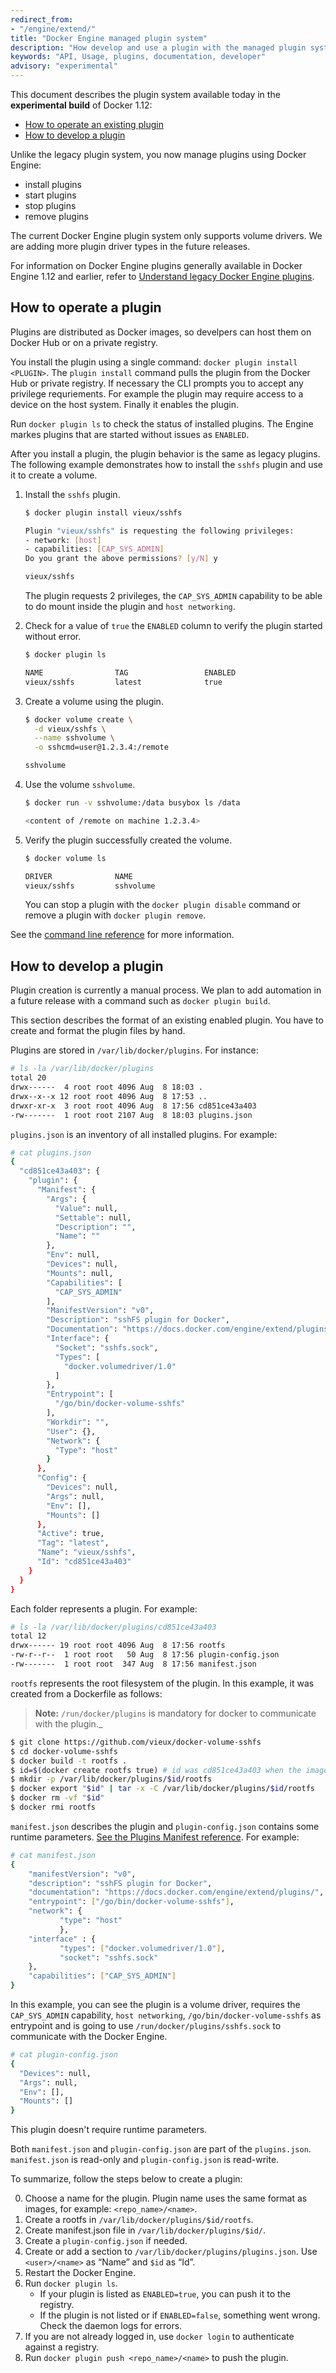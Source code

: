 ```yaml
---
redirect_from:
- "/engine/extend/"
title: "Docker Engine managed plugin system"
description: "How develop and use a plugin with the managed plugin system"
keywords: "API, Usage, plugins, documentation, developer"
advisory: "experimental"
---
```


This document describes the plugin system available today in the **experimental
build** of Docker 1.12:

* [How to operate an existing plugin](#how-to-operate-a-plugin)
* [How to develop a plugin](#how-to-develop-a-plugin)

Unlike the legacy plugin system, you now manage plugins using Docker Engine:

* install plugins
* start plugins
* stop plugins
* remove plugins

The current Docker Engine plugin system only supports volume drivers. We are
adding more plugin driver types in the future releases.

For information on Docker Engine plugins generally available in Docker Engine
1.12 and earlier, refer to [Understand legacy Docker Engine plugins](legacy_plugins.md).

## How to operate a plugin

Plugins are distributed as Docker images, so develpers can host them on Docker
Hub or on a private registry.

You install the plugin using a single command: `docker plugin install <PLUGIN>`.
The `plugin install` command pulls the plugin from the Docker Hub or private
registry. If necessary the CLI prompts you to accept any privilege requriements.
For example the plugin may require access to a device on the host system.
Finally it enables the plugin.

Run `docker plugin ls` to check the status of installed plugins. The Engine
markes plugins that are started without issues as `ENABLED`.

After you install a plugin, the plugin behavior is the same as legacy plugins.
The following example demonstrates how to install the `sshfs` plugin and use it
to create a volume.

1.  Install the `sshfs` plugin.

    ```bash
    $ docker plugin install vieux/sshfs

    Plugin "vieux/sshfs" is requesting the following privileges:
    - network: [host]
    - capabilities: [CAP_SYS_ADMIN]
    Do you grant the above permissions? [y/N] y

    vieux/sshfs
    ```

    The plugin requests 2 privileges, the `CAP_SYS_ADMIN` capability to be able
    to do mount inside the plugin and `host networking`.

2.  Check for a value of `true` the `ENABLED` column to verify the plugin
started without error.

    ```bash
    $ docker plugin ls

    NAME                TAG                 ENABLED
    vieux/sshfs         latest              true
    ```

3.  Create a volume using the plugin.

    ```bash
    $ docker volume create \
      -d vieux/sshfs \
      --name sshvolume \
      -o sshcmd=user@1.2.3.4:/remote

    sshvolume
    ```

4.  Use the volume `sshvolume`.

    ```bash
    $ docker run -v sshvolume:/data busybox ls /data

    <content of /remote on machine 1.2.3.4>
    ```

5.  Verify the plugin successfully created the volume.

    ```bash
    $ docker volume ls

    DRIVER              NAME
    vieux/sshfs         sshvolume
    ```

    You can stop a plugin with the `docker plugin disable`
    command or remove a plugin with `docker plugin remove`.

See the [command line reference](../reference/commandline/index.md) for more
information.

## How to develop a plugin

Plugin creation is currently a manual process. We plan to add automation in a
future release with a command such as `docker plugin build`.

This section describes the format of an existing enabled plugin. You have to
create and format the plugin files by hand.

Plugins are stored in `/var/lib/docker/plugins`. For instance:

```bash
# ls -la /var/lib/docker/plugins
total 20
drwx------  4 root root 4096 Aug  8 18:03 .
drwx--x--x 12 root root 4096 Aug  8 17:53 ..
drwxr-xr-x  3 root root 4096 Aug  8 17:56 cd851ce43a403
-rw-------  1 root root 2107 Aug  8 18:03 plugins.json
```

`plugins.json` is an inventory of all installed plugins. For example:

```bash
# cat plugins.json
{
  "cd851ce43a403": {
    "plugin": {
      "Manifest": {
        "Args": {
          "Value": null,
          "Settable": null,
          "Description": "",
          "Name": ""
        },
        "Env": null,
        "Devices": null,
        "Mounts": null,
        "Capabilities": [
          "CAP_SYS_ADMIN"
        ],
        "ManifestVersion": "v0",
        "Description": "sshFS plugin for Docker",
        "Documentation": "https://docs.docker.com/engine/extend/plugins/",
        "Interface": {
          "Socket": "sshfs.sock",
          "Types": [
            "docker.volumedriver/1.0"
          ]
        },
        "Entrypoint": [
          "/go/bin/docker-volume-sshfs"
        ],
        "Workdir": "",
        "User": {},
        "Network": {
          "Type": "host"
        }
      },
      "Config": {
        "Devices": null,
        "Args": null,
        "Env": [],
        "Mounts": []
      },
      "Active": true,
      "Tag": "latest",
      "Name": "vieux/sshfs",
      "Id": "cd851ce43a403"
    }
  }
}
```

Each folder represents a plugin. For example:

```bash
# ls -la /var/lib/docker/plugins/cd851ce43a403
total 12
drwx------ 19 root root 4096 Aug  8 17:56 rootfs
-rw-r--r--  1 root root   50 Aug  8 17:56 plugin-config.json
-rw-------  1 root root  347 Aug  8 17:56 manifest.json
```

`rootfs` represents the root filesystem of the plugin. In this example, it was
created from a Dockerfile as follows:

>**Note:** `/run/docker/plugins` is mandatory for docker to communicate with
the plugin._

```bash
$ git clone https://github.com/vieux/docker-volume-sshfs
$ cd docker-volume-sshfs
$ docker build -t rootfs .
$ id=$(docker create rootfs true) # id was cd851ce43a403 when the image was created
$ mkdir -p /var/lib/docker/plugins/$id/rootfs
$ docker export "$id" | tar -x -C /var/lib/docker/plugins/$id/rootfs
$ docker rm -vf "$id"
$ docker rmi rootfs
```

`manifest.json` describes the plugin and `plugin-config.json` contains some
runtime parameters. [See the Plugins Manifest reference](manifest.md). For example:

```bash
# cat manifest.json
{
	"manifestVersion": "v0",
	"description": "sshFS plugin for Docker",
	"documentation": "https://docs.docker.com/engine/extend/plugins/",
	"entrypoint": ["/go/bin/docker-volume-sshfs"],
	"network": {
		   "type": "host"
		   },
	"interface" : {
		   "types": ["docker.volumedriver/1.0"],
		   "socket": "sshfs.sock"
	},
	"capabilities": ["CAP_SYS_ADMIN"]
}
```

In this example, you can see the plugin is a volume driver, requires the
`CAP_SYS_ADMIN` capability, `host networking`, `/go/bin/docker-volume-sshfs` as
entrypoint and is going to use `/run/docker/plugins/sshfs.sock` to communicate
with the Docker Engine.

```bash
# cat plugin-config.json
{
  "Devices": null,
  "Args": null,
  "Env": [],
  "Mounts": []
}
```

This plugin doesn't require runtime parameters.

Both `manifest.json` and `plugin-config.json` are part of the `plugins.json`.
`manifest.json` is read-only and `plugin-config.json` is read-write.

To summarize, follow the steps below to create a plugin:

0. Choose a name for the plugin. Plugin name uses the same format as images,
for example: `<repo_name>/<name>`.
1. Create a rootfs in `/var/lib/docker/plugins/$id/rootfs`.
2. Create manifest.json file in `/var/lib/docker/plugins/$id/`.
3. Create a `plugin-config.json` if needed.
4. Create or add a section to `/var/lib/docker/plugins/plugins.json`. Use
   `<user>/<name>` as “Name” and `$id` as “Id”.
5. Restart the Docker Engine.
6. Run `docker plugin ls`.
    * If your plugin is listed as `ENABLED=true`, you can push it to the
    registry.
    * If the plugin is not listed or if `ENABLED=false`, something went wrong.
    Check the daemon logs for errors.
7. If you are not already logged in, use `docker login` to authenticate against
   a registry.
8. Run `docker plugin push <repo_name>/<name>` to push the plugin.
